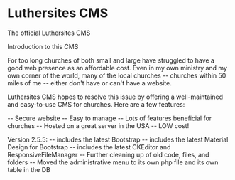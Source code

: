 # Luthersites CMS
The official Luthersites CMS

Introduction to this CMS

For too long churches of both small and large have struggled to have a good web presence as an affordable cost.  Even in my own ministry and my own corner of the world, many of the local churches -- churches within 50 miles of me -- either don't have or can't have a website.

Luthersites CMS hopes to resolve this issue by offering a well-maintained and easy-to-use CMS for churches.  Here are a few features:

 -- Secure website
 -- Easy to manage
 -- Lots of features beneficial for churches
 -- Hosted on a great server in the USA
 -- LOW cost!
 
 Version 2.5.5:
 -- includes the latest Bootstrap
 -- includes the latest Material Design for Bootstrap
 -- includes the latest CKEditor and ResponsiveFileManager
 -- Further cleaning up of old code, files, and folders
 -- Moved the administrative menu to its own php file and its own table in the DB
